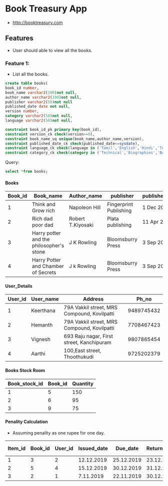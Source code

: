 # Book Treasury App
* http://booktreasury.com

## Features
* User should able to view all the books.

### Feature 1:
* List all the books.

```sql
create table books(
book_id number,
book_name varchar2(100)not null,
author_name varchar2(100)not null,
publisher varchar2(50)not null
published_date date not null,
version number,
category varchar2(50)not null,
language varchar2(50)not null,

constraint book_id_pk primary key(book_id),
constraint version_ck check(version>=0),
constraint book_name_uq unique(book_name,author_name,version),
constraint published_date_ck check(published_date<=sysdate),
constraint language_ck check(language in ('Tamil','English','Hindi','Telugu','Malayalam')),
constraint category_ck check(category in ('Technical','Biographies','Business','Kids','Comics','Crafts')));
```

Query:
```sql
select *from books;
```
#### Books

| Book_id | Book_name                                | Author_name       | publisher              | published_date | version | category | Language |
|---------|------------------------------------------|-------------------|------------------------|----------------|---------|----------|----------|
| 1       | Think and Grow rich                      | Napoleon Hill     | Fingerprint Publishing | 1 Dec 2014     |         | Business | English  |
| 2       | Rich dad poor dad                        | Robert T.Kiyosaki | Plata publishing       | 11 Apr 2017    |         | Business | English  |
| 3       | Harry potter and the philosopher's stone | J K Rowling       | Bloomsburry Press      | 3 Sep 2014     | 1       | Novel    | English  |
| 4       | Harry Potter and Chamber of Secrets      | J k Rowling       | Bloomsburry Press      | 3 Sep 2014     | 2       | Novel    | English  |


#### User_Details

| User_id | User_name | Address                                        | Ph_no      |
|---------|-----------|------------------------------------------------|------------|
| 1       | Keerthana | 79A Vakkil street, MRS Compound, Kovilpatti    | 9489745432 |
| 2       | Hemanth   | 79A Vakkil street, MRS Compound, Kovilpatti    | 7708467423 |
| 3       | Vignesh   | 693 Raju nagar, First street, Kanchipuram      | 9807865454 |
| 4       | Aarthi    | 100,East street, Thoothukudi                   | 9725202379 |


#### Books Stock Room

| Book_stock_id | Book_id | Quantity |
|---------------|---------|----------|
| 1             | 5       | 150      |
| 2             | 6       | 95       |
| 3             | 9       | 75       |


#### Penality Calculation

* Assuming penality as one rupee for one day.

| Item_id | Book_id | User_id | Issued_date | Due_date   | Returned_date | Fine _amount | Status |
|---------|---------|---------|-------------|------------|---------------|--------------|--------|
| 1       | 3       | 2       | 12.12.2019  | 25.12.2019 | 23.12.2019    | 0            |Returned|
| 2       | 5       | 4       | 15.12.2019  | 30.12.2019 | 31.12.2019    | 1            |Returned|
| 3       | 2       | 1       | 7.11.2019   | 22.11.2019 | 30.12.2019    | 8            |Returned|



